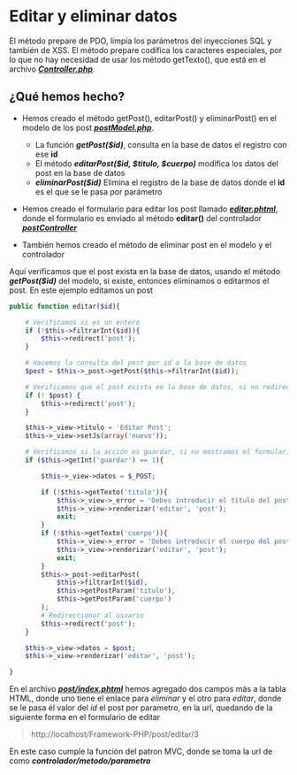 # Editar y eliminar datos 

El método prepare de PDO, limpia los parámetros del inyecciones SQL y también de XSS.
El método prepare codifica los caracteres especiales, por lo que no hay necesidad de usar los método getTexto(), que está en el archivo [_**Controller.php**_](../application/Controller.php). 

## ¿Qué hemos hecho?

- Hemos creado el método getPost(), editarPost() y eliminarPost() en el modelo de los post [_**postModel.php**_](../models/postModel.php). 
	- La función _**getPost($id)**_, consulta en la base de datos el registro con ese **id**
	- El método _**editarPost($id, $titulo, $cuerpo)**_ modifica los datos del post en la base de datos 
	- _**eliminarPost($id)**_ Elimina el registro de la base de datos donde el __id__ es el que se le pasa por parámetro


- Hemos creado el formulario para editar los post llamado [_**editar.phtml**_](../views/post/editar.phtml), donde el formulario es enviado al método __editar()__ del controlador [__*postController*__](../controllers/postController.php)

- También hemos creado el método de eliminar post en el modelo y el controlador

Aquí verificamos que el post exista en la base de datos, usando el método _**getPost($id)**_ del modelo, si existe, entonces eliminamos o editarmos el post. 
En este ejemplo editamos un post 

```php 
public function editar($id){

	# Verificamos si es un entero
	if (!$this->filtrarInt($id)){
		$this->redirect('post');
	}

	# Hacemos la consulta del post por id a la base de datos
	$post = $this->_post->getPost($this->filtrarInt($id));

	# Verificamos que el post exista en la base de datos, si no redireccionamos al usuario al listado de post
	if (! $post) {
		$this->redirect('post');
	}

	$this->_view->titulo = 'Editar Post';
	$this->_view->setJs(array('nuevo'));

	# Verificamos si la acción es guardar, si no mostramos el formulario de editar
	if ($this->getInt('guardar') == 1){

		$this->_view->datos = $_POST;

		if (!$this->getTexto('titulo')){
			$this->_view->_error = 'Debes introducir el título del post';
			$this->_view->renderizar('editar', 'post');
			exit;
		}
		if (!$this->getTexto('cuerpo')){
			$this->_view->_error = 'Debes introducir el cuerpo del post';
			$this->_view->renderizar('editar', 'post');
			exit;
		}
		$this->_post->editarPost(
			$this->filtrarInt($id),
			$this->getPostParam('titulo'),
			$this->getPostParam('cuerpo')
		);
		# Redireccionar al usuario
		$this->redirect('post');
	}

	$this->_view->datos = $post;
	$this->_view->renderizar('editar', 'post');

}
``` 

En el archivo [_**post/index.phtml**_](../views/post/index.phtml) hemos agregado dos campos más a la tabla HTML, donde uno tiene el enlace para _eliminar_ y el otro para _editar_, donde se le pasa él valor del _id_ el post por parametro, en la url, quedando de la siguiente forma en el formulario de editar 

> http://localhost/Framework-PHP/post/editar/3

En este caso cumple la función del patron MVC, donde se toma la url de como _**controlador/metodo/parametro**_



